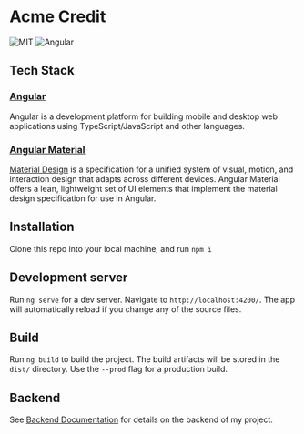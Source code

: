 # Acme Credit

![MIT](https://img.shields.io/packagist/l/doctrine/orm.svg)
![Angular](https://img.shields.io/badge/Angular-10.0-red)

## Tech Stack

### [Angular](https://angular.io/)
Angular is a development platform for building mobile and desktop web applications using TypeScript/JavaScript and other languages.

### [Angular Material](https://material.angular.io/)
[Material Design](https://material.io/archive/guidelines/) is a specification for a unified system of visual, motion, and interaction design that adapts across different devices. Angular Material offers a lean, lightweight set of UI elements that implement the material design specification for use in Angular.

## Installation
Clone this repo into your local machine, and run ```npm i```

## Development server

Run `ng serve` for a dev server. Navigate to `http://localhost:4200/`. The app will automatically reload if you change any of the source files.

## Build

Run `ng build` to build the project. The build artifacts will be stored in the `dist/` directory. Use the `--prod` flag for a production build.

## Backend
See [Backend Documentation](https://github.com/AceMouty/acme-credit-api) for details on the backend of my project.